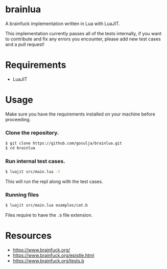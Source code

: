 # brainlua
A brainfuck implementation written in Lua with LuaJIT.

This implementation currently passes all of the tests internally, if you want to contribute and fix any errors you encounter, please add new test cases and a pull request!

# Requirements
* LuaJIT

# Usage
Make sure you have the requirements installed on your machine before proceeding.

### Clone the repository.
```bash
$ git clone https://github.com/gosulja/brainlua.git
$ cd brainlua
```

### Run internal test cases.
```bash
$ luajit src/main.lua -t
```

This will run the repl along with the test cases.

### Running files
```bash
$ luajit src/main.lua examples/cat.b
```

Files require to have the `.b` file extension.

# Resources
* https://www.brainfuck.org/
* https://www.brainfuck.org/epistle.html
* https://www.brainfuck.org/tests.b
